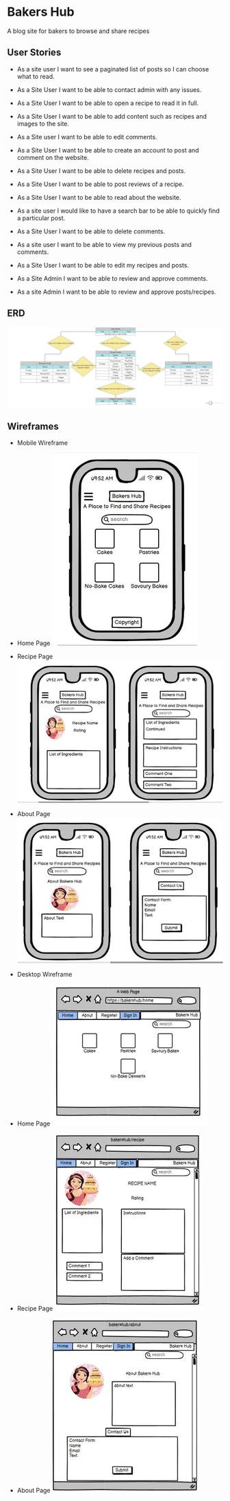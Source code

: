 # Bakers Hub

A blog site for bakers to browse and share recipes

## User Stories

- As a site user I want to see a paginated list of posts so I can choose what to read.
- As a Site User I want to be able to contact admin with any issues.
- As a Site User I want to be able to open a recipe to read it in full.
- As a Site User I want to be able to add content such as recipes and images to the site.
- As a Site user I want to be able to edit comments.
- As a Site User I want to be able to create an account to post and comment on the website.
- As a Site User I want to be able to delete recipes and posts.
- As a Site User I want to be able to post reviews of a recipe.
- As a Site User I want to be able to read about the website.
- As a site user I would like to have a search bar to be able to quickly find a particular post.
- As a Site User I want to be able to delete comments.
- As a site user I want to be able to view my previous posts and comments.
- As a Site User I want to be able to edit my recipes and posts.

- As a Site Admin I want to be able to review and approve comments.
- As a site Admin I want to be able to review and approve posts/recipes.

## ERD

![ERD design](./documents/images/erd_design.webp)

## Wireframes

- Mobile Wireframe

- Home Page
 ![Mobile devices home page](./documents/images/mobile_home_page.webp)

- Recipe Page
  ![Mobile devices recipe page](./documents/images/mobile_recipe_page.webp)
  
- About Page
  ![Mobile devices about page](./documents/images/mobile_about_page.webp)

- Desktop Wireframe

- Home Page
  ![Desktop home page](./documents/images/desktop_home.webp)
  
- Recipe Page
  ![Desktop recipe page](./documents/images/desktop_recipe.webp)
  
- About Page
  ![Desktop About page](./documents/images/desktop_about.webp)